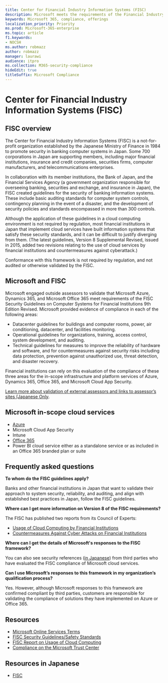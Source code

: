 ```yaml
---
title: Center for Financial Industry Information Systems (FISC)
description: Microsoft meets the requirements of the Financial Industry Information Systems v.8 standard in Japan.
keywords: Microsoft 365, compliance, offerings
localization_priority: Priority
ms.prod: Microsoft-365-enterprise
ms.topic: article
f1.keywords:
- NOCSH
ms.author: robmazz
author: robmazz
manager: laurawi
audience: itpro
ms.collection: M365-security-compliance
hideEdit: true
titleSuffix: Microsoft Compliance
---
```


# Center for Financial Industry Information Systems (FISC)

## FISC overview

The Center for Financial Industry Information Systems (FISC) is a not-for-profit organization established by the Japanese Ministry of Finance in 1984 to promote security in banking computer systems in Japan. Some 700 corporations in Japan are supporting members, including major financial institutions, insurance and credit companies, securities firms, computer manufacturers, and telecommunications enterprises.

In collaboration with its member institutions, the Bank of Japan, and the Financial Services Agency (a government organization responsible for overseeing banking, securities and exchange, and insurance in Japan), the FISC created guidelines for the security of banking information systems. These include basic auditing standards for computer system controls, contingency planning in the event of a disaster, and the development of security policies and standards encompassed in more than 300 controls.

Although the application of these guidelines in a cloud computing environment is not required by regulation, most financial institutions in Japan that implement cloud services have built information systems that satisfy these security standards, and it can be difficult to justify diverging from them. (The latest guidelines, Version 8 Supplemental Revised, issued in 2015, added two revisions relating to the use of cloud services by financial institutions and countermeasures against cyberattack.)

Conformance with this framework is not required by regulation, and not audited or otherwise validated by the FISC.

## Microsoft and FISC

Microsoft engaged outside assessors to validate that Microsoft Azure, Dynamics 365, and Microsoft Office 365 meet requirements of the FISC Security Guidelines on Computer Systems for Financial Institutions 9th Edition Revised. Microsoft provided evidence of compliance in each of the following areas:

- Datacenter guidelines for buildings and computer rooms, power, air conditioning, datacenter, and facilities monitoring.
- Operational guidelines for organizations, training, access control, system development, and auditing.
- Technical guidelines for measures to improve the reliability of hardware and software, and for countermeasures against security risks including data protection, prevention against unauthorized use, threat detection, and disaster recovery.

Financial institutions can rely on this evaluation of the compliance of these three areas for the in-scope infrastructure and platform services of Azure, Dynamics 365, Office 365, and Microsoft Cloud App Security.

[Learn more about validation of external assessors and links to assessor’s sites (Japanese Only](https://cloudblogs.microsoft.com/industry-blog/ja-jp/financial-services/2018/05/11/fisc_v9/).

## Microsoft in-scope cloud services

- [Azure](https://aka.ms/AzureCompliance)
- Microsoft Cloud App Security
- Intune
- [Office 365](https://go.microsoft.com/fwlink/p/?LinkID=2077751)
- Power BI cloud service either as a standalone service or as included in an Office 365 branded plan or suite

## Frequently asked questions

**To whom do the FISC guidelines apply?**

Banks and other financial institutions in Japan that want to validate their approach to system security, reliability, and auditing, and align with established best practices in Japan, follow the FISC guidelines.

**Where can I get more information on Version 8 of the FISC requirements?**

The FISC has published two reports from its Council of Experts:

- [Usage of Cloud Computing by Financial Institutions](https://aka.ms/cloud-computing-report-en)
- [Countermeasures Against Cyber Attacks on Financial Institutions](https://aka.ms/cyberattack-counter)

**Where can I get the details of Microsoft's responses to the FISC framework?**

You can also see security references ([in Japanese](https://aka.ms/microsoftresponsetofiscguidancejapanese)) from third parties who have evaluated the FISC compliance of Microsoft cloud services.

**Can I use Microsoft’s responses to this framework in my organization’s qualification process?**

Yes. However, although Microsoft responses to this framework are confirmed compliant by third parties, customers are responsible for validating the compliance of solutions they have implemented on Azure or Office 365.

## Resources

- [Microsoft Online Services Terms](https://aka.ms/Online-Services-Terms)
- [FISC Security Guidelines/Safety Standards](https://www.fisc.or.jp/english)
- [FISC Report on Usage of Cloud Computing](https://aka.ms/cloud-computing-report-en)
- [Compliance on the Microsoft Trust Center](https://www.microsoft.com/trust-center/compliance/compliance-overview)

## Resources in Japanese

- [FISC](https://www.fisc.or.jp/)
